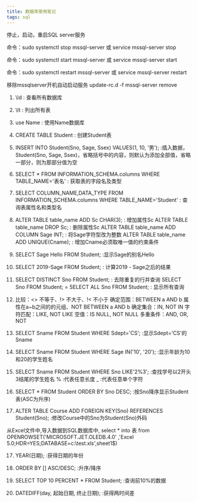 ```yaml
---
title: 数据库使用笔记
tags: sql
---
```


停止，启动，重启SQL server服务
<!--more-->

命令：sudo systemctl stop mssql-server     或  service mssql-server stop
                                             
命令：sudo systemctl start mssql-server    或  service mssql-server start
                                             
命令：sudo systemctl restart mssql-server  或  service mssql-server restart 

移除mssqlserver开机自动启动服务
update-rc.d -f mssql-server remove


1. \ld : 查看所有数据库

2. \lt : 列出所有表

3. use Name : 使用Name数据库

4. CREATE TABLE Student : 创建Student表

5. INSERT INTO Student(Sno, Sage, Ssex) VALUES(1, 10, '男'); :插入数据，Student(Sno, Sage, Ssex)，省略括号中的内容，则默认为添加全部值，省略一部分，则为那部分值为空

5. SELECT * FROM INFORMATION_SCHEMA.columns WHERE TABLE_NAME='表名' : 获取表的字段名及类型

6. SELECT COLUMN_NAME,DATA_TYPE FROM INFORMATION_SCHEMA.columns WHERE TABLE_NAME='Student' : 查询表属性名和类型名

7. ALTER TABLE table_name ADD Sc CHAR(3); : 增加属性Sc
   ALTER TABLE table_name DROP Sc;         : 删除属性Sc
   ALTER TABLE table_name ADD COLUMN Sage INT; : 将Sage字符型改为整数
   ALTER TABLE table_name ADD UNIQUE(Cname);  : 增加Cname必须取唯一值的约束条件

8. SELECT Sage Hello FROM Student; :显示Sage的别名Hello

9. SELECT 2019-Sage FROM Student; : 计算2019 - Sage之后的结果

10. SELECT DISTINCT Sno FROM Student; : 去除重复的行并查询
    SELECT Sno FROM Student;  =  SELECT ALL Sno FROM Student; : 显示所有查询

11. 比较：<> 不等于、!> 不大于、!< 不小于 
    确定范围：BETWEEN a AND b 属性在a~b之间的的元组、NOT BETWEEN a AND b
	确定集合：IN, NOT IN
	字符匹配：LIKE, NOT LIKE
	空值：IS NULL, NOT NULL
	多重条件：AND, OR, NOT

    
12. SELECT Sname FROM Student WHERE Sdept='CS'; :显示Sdept='CS'的Sname

13. SELECT Sname FROM Student WHERE Sage IN('10', '20');  :显示年龄为10和20的学生姓名

14. SELECT Sname FROM Student WHERE Sno LIKE'2%3';  :查找学号以2开头3结尾的学生姓名
% :代表任意长度
_ :代表任意单个字符

15. SELECT * FROM Student ORDER BY Sno DESC;  :按Sno降序显示Student表(ASC为升序) 

16. ALTER TABLE Course ADD FOREIGN KEY(Sno) REFERENCES Student(Sno);  :修改Course中的Sno为Student(Sno)外码

从Excel文件中,导入数据到SQL数据库中,
     select * into 表 from
 OPENROWSET('MICROSOFT.JET.OLEDB.4.0'
 ,'Excel 5.0;HDR=YES;DATABASE=c:\test.xls',sheet1$)

17. YEAR(日期);  :获得日期的年份

18. ORDER BY []  ASC/DESC;  :升序/降序

19. SELECT TOP 10 PERCENT * FROM Student;  :查询前10%的数据

20. DATEDIFF(day, 起始日期, 终止日期);   :获得两时间差
